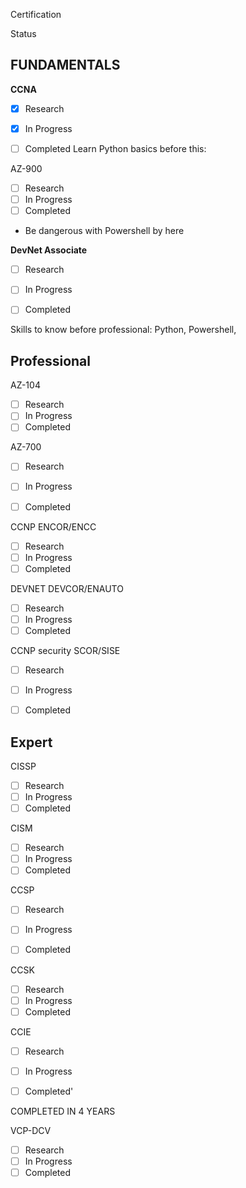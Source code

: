 

Certification

Status

## FUNDAMENTALS


**CCNA**

- [x] Research
- [x] In Progress
- [ ] Completed
Learn Python basics before this:


AZ-900 
- [ ] Research
- [ ] In Progress
- [ ] Completed

- Be dangerous with Powershell by here


**DevNet Associate**
- [ ] Research
- [ ] In Progress
- [ ] Completed


Skills to know before professional: Python, Powershell, 



## Professional


AZ-104
- [ ] Research
- [ ] In Progress
- [ ] Completed

AZ-700

- [ ] Research
- [ ] In Progress
- [ ] Completed


CCNP ENCOR/ENCC
- [ ] Research
- [ ] In Progress
- [ ] Completed

DEVNET DEVCOR/ENAUTO
- [ ] Research
- [ ] In Progress
- [ ] Completed

CCNP security SCOR/SISE

- [ ] Research
- [ ] In Progress
- [ ] Completed




## Expert


CISSP
- [ ] Research
- [ ] In Progress
- [ ] Completed

CISM
- [ ] Research
- [ ] In Progress
- [ ] Completed

CCSP
- [ ] Research
- [ ] In Progress
- [ ] Completed


CCSK
- [ ] Research
- [ ] In Progress
- [ ] Completed

CCIE 

- [ ] Research
- [ ] In Progress
- [ ] Completed'




COMPLETED IN 4 YEARS


VCP-DCV
- [ ] Research
- [ ] In Progress
- [ ] Completed
